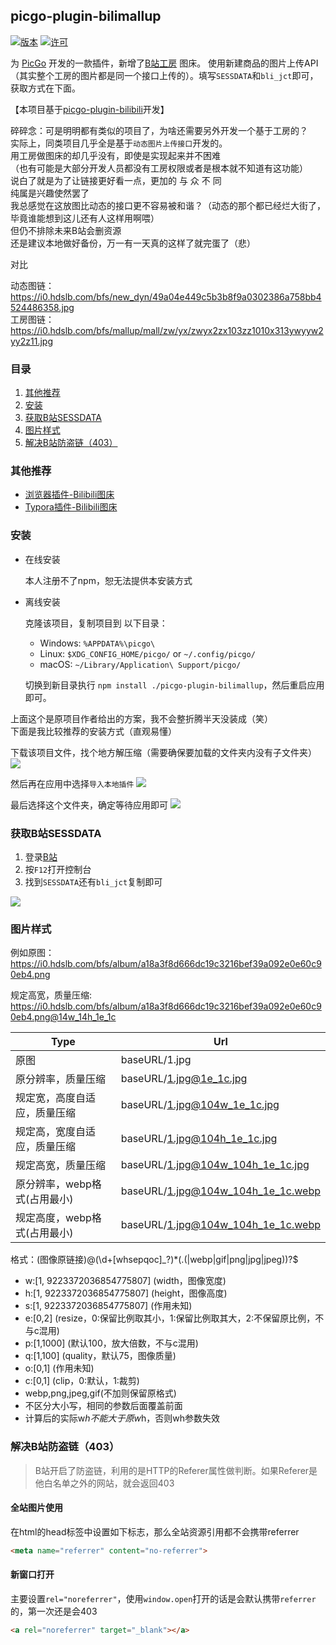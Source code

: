 ## picgo-plugin-bilimallup

[![版本](https://img.shields.io/npm/v/picgo-plugin-bilimallup.svg?color=brightgreen)](https://www.npmjs.com/package/picgo-plugin-smms-user)
[![许可](https://img.shields.io/badge/license-mit-brightgreen.svg)](https://github.com/qg46/picgo-plugin-bilimallup/blob/main/LICENSE)


为 [PicGo](https://github.com/Molunerfinn/PicGo) 开发的一款插件，新增了[B站工房](https://gf.bilibili.com/) 图床。
使用新建商品的图片上传API（其实整个工房的图片都是同一个接口上传的）。填写`SESSDATA`和`bli_jct`即可，获取方式在下面。

【本项目基于[picgo-plugin-bilibili](https://github.com/xlzy520/picgo-plugin-bilibili)开发】

碎碎念：可是明明都有类似的项目了，为啥还需要另外开发一个基于工房的？<br>
实际上，同类项目几乎全是基于`动态图片上传接口`开发的。<br>
用工房做图床的却几乎没有，即使是实现起来并不困难<br>
（也有可能是大部分开发人员都没有工房权限或者是根本就不知道有这功能）<br>
说白了就是为了让链接更好看一点，更加的 与 众 不 同<br>
纯属是兴趣使然罢了<br>
我总感觉在这放图比动态的接口更不容易被和谐？（动态的那个都已经烂大街了，毕竟谁能想到这儿还有人这样用啊喂）<br>
但仍不排除未来B站会删资源<br>
还是建议本地做好备份，万一有一天真的这样了就完蛋了（悲）<br>

对比

动态图链：https://i0.hdslb.com/bfs/new_dyn/49a04e449c5b3b8f9a0302386a758bb4524486358.jpg<br>
工房图链：https://i0.hdslb.com/bfs/mallup/mall/zw/yx/zwyx2zx103zz1010x313ywyyw2yy2z11.jpg

### 目录
1. [其他推荐](#其他推荐)
2. [安装](#安装)
3. [获取B站SESSDATA](#获取b站sessdata)
4. [图片样式](#图片样式)
5. [解决B站防盗链（403）](#解决b站防盗链-403)

### 其他推荐
- [浏览器插件-Bilibili图床](https://github.com/xlzy520/bilibili-img-uploader)
- [Typora插件-Bilibili图床](https://github.com/xlzy520/typora-plugin-bilibili)


### 安装

- 在线安装

  本人注册不了npm，恕无法提供本安装方式

- 离线安装

  克隆该项目，复制项目到 以下目录：
    - Windows: `%APPDATA%\picgo\`
    - Linux: `$XDG_CONFIG_HOME/picgo/` or `~/.config/picgo/`
    - macOS: `~/Library/Application\ Support/picgo/`

  切换到新目录执行 `npm install ./picgo-plugin-bilimallup`，然后重启应用即可。

上面这个是原项目作者给出的方案，我不会整折腾半天没装成（笑）<br>
下面是我比较推荐的安装方式（直观易懂）

下载该项目文件，找个地方解压缩（需要确保要加载的文件夹内没有子文件夹）
![](https://i0.hdslb.com/bfs/mallup/mall/yy/3z/yy3zx0x1yx13012z133w2y032w10yxzz.png)

然后再在应用中选择`导入本地插件`
![](https://i0.hdslb.com/bfs/mallup/mall/03/x0/03x03x2zw010yz13w0zwyy2x2zyy00x3.png)

最后选择这个文件夹，确定等待应用即可
![](https://i0.hdslb.com/bfs/mallup/mall/10/3y/103y3wyx3wyww3zz000303033y2y00yy.png)

### 获取B站SESSDATA

1. 登录[B站](https://www.bilibili.com/)
2. 按`F12`打开控制台
3. 找到`SESSDATA`还有`bli_jct`复制即可

![](https://i0.hdslb.com/bfs/album/c78539a4883da29ed0dddfc0fa4e15057911e39d.png)



### 图片样式
例如原图： <a href="https://i0.hdslb.com/bfs/album/a18a3f8d666dc19c3216bef39a092e0e60c90eb4.png" rel="noreferrer" target=”_blank“>https://i0.hdslb.com/bfs/album/a18a3f8d666dc19c3216bef39a092e0e60c90eb4.png</a>

规定高宽，质量压缩: <a href="https://i0.hdslb.com/bfs/album/a18a3f8d666dc19c3216bef39a092e0e60c90eb4.png@14w_14h_1e_1c" rel="noreferrer" target=”_blank“>https://i0.hdslb.com/bfs/album/a18a3f8d666dc19c3216bef39a092e0e60c90eb4.png@14w_14h_1e_1c</a>


| Type  | Url     | 
| ------| --------|
| 原图  | baseURL/1.jpg  |
| 原分辨率，质量压缩  | baseURL/1.jpg@1e_1c.jpg  |
| 规定宽，高度自适应，质量压缩  | baseURL/1.jpg@104w_1e_1c.jpg   |
| 规定高，宽度自适应，质量压缩  | baseURL/1.jpg@104h_1e_1c.jpg   |
| 规定高宽，质量压缩  | baseURL/1.jpg@104w_104h_1e_1c.jpg   |
| 原分辨率，webp格式(占用最小)   | baseURL/1.jpg@104w_104h_1e_1c.webp |
| 规定高度，webp格式(占用最小)   | baseURL/1.jpg@104w_104h_1e_1c.webp |

格式：(图像原链接)@(\d+[whsepqoc]_?)*(\.(|webp|gif|png|jpg|jpeg))?$
- w:[1, 9223372036854775807] (width，图像宽度)
- h:[1, 9223372036854775807] (height，图像高度)
- s:[1, 9223372036854775807] (作用未知)
- e:[0,2] (resize，0:保留比例取其小，1:保留比例取其大，2:不保留原比例，不与c混用)
- p:[1,1000] (默认100，放大倍数，不与c混用)
- q:[1,100] (quality，默认75，图像质量)
- o:[0,1] (作用未知)
- c:[0,1] (clip，0:默认，1:裁剪)
- webp,png,jpeg,gif(不加则保留原格式)
- 不区分大小写，相同的参数后面覆盖前面
- 计算后的实际w*h不能大于原w*h，否则wh参数失效


### 解决B站防盗链（403）

>B站开启了防盗链，利用的是HTTP的Referer属性做判断。如果Referer是他白名单之外的网站，就会返回403

#### 全站图片使用

在html的head标签中设置如下标志，那么全站资源引用都不会携带referrer

```html
<meta name="referrer" content="no-referrer">
```



#### 新窗口打开

主要设置`rel="noreferrer"`，使用`window.open`打开的话是会默认携带`referrer`的，第一次还是会403

```html
<a rel="noreferrer" target="_blank"></a> 
```


